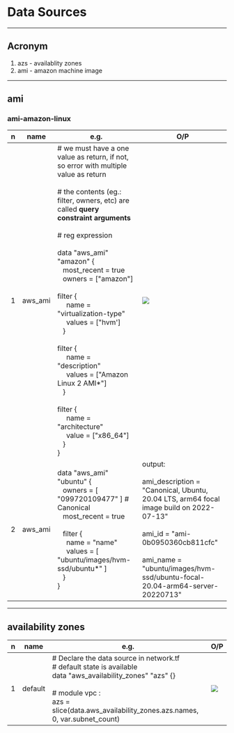# Data Sources

---

## Acronym
1. azs - availablity zones
2. ami - amazon machine image

---

## ami
### ami-amazon-linux
|n|name|e.g.|O/P|
|-|----|----|---|
|1|aws_ami|# we must have a one value as return, if not, so error with multiple value as return <br/><br/> # the contents (eg.: filter, owners, etc) are called **query constraint arguments** <br/><br/> # reg expression <br/><br/>data "aws_ami" "amazon" { <br/> &ensp; most_recent = true <br/> &ensp; owners = ["amazon"] <br/><br/> filter { <br/> &ensp;&ensp; name = "virtualization-type" <br/> &ensp;&ensp; values = ["hvm'] <br/> &ensp; } <br/><br/> filter { <br/> &ensp;&ensp; name = "description" <br/> &ensp;&ensp; values = ["Amazon Linux 2 AMI*"] <br/> &ensp; } <br/><br/> filter { <br/> &ensp;&ensp; name = "architecture" <br/> &ensp;&ensp; value = ["x86_64"] <br/> &ensp; } <br/> } | [<img src="https://i.imgur.com/MLXE3JL.png">](https://i.imgur.com/MLXE3JL.png) |
|2|aws_ami|data "aws_ami" "ubuntu" { <br/> &ensp; owners = [ "099720109477" ] # Canonical <br/> &ensp; most_recent = true <br/><br/> &ensp; filter { <br/> &ensp;&ensp; name = "name" <br/> &ensp;&ensp; values = [ "ubuntu/images/hvm-ssd/ubuntu*" ] <br/> &ensp; } <br/> } | output: <br/><br/> ami_description = "Canonical, Ubuntu, 20.04 LTS, arm64 focal image build on 2022-07-13" <br/><br/> ami_id = "ami-0b0950360cb811cfc" <br/><br/> ami_name = "ubuntu/images/hvm-ssd/ubuntu-focal-20.04-arm64-server-20220713" |


---

## availability zones
|n|name|e.g.|O/P|
|-|----|----|---|
|1|default|# Declare the data source in network.tf <br/> # default state is available <br/> data "aws_availability_zones" "azs" {} <br/><br/> # module vpc : <br/> azs = slice(data.aws_availability_zones.azs.names, 0, var.subnet_count) | [<img src="https://i.imgur.com/hgniYcY.png">](https://i.imgur.com/hgniYcY.png) |
